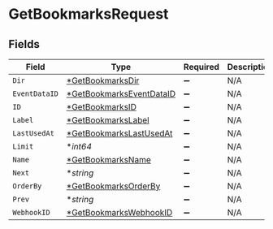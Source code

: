 # GetBookmarksRequest


## Fields

| Field                                                                          | Type                                                                           | Required                                                                       | Description                                                                    |
| ------------------------------------------------------------------------------ | ------------------------------------------------------------------------------ | ------------------------------------------------------------------------------ | ------------------------------------------------------------------------------ |
| `Dir`                                                                          | [*GetBookmarksDir](../../models/operations/getbookmarksdir.md)                 | :heavy_minus_sign:                                                             | N/A                                                                            |
| `EventDataID`                                                                  | [*GetBookmarksEventDataID](../../models/operations/getbookmarkseventdataid.md) | :heavy_minus_sign:                                                             | N/A                                                                            |
| `ID`                                                                           | [*GetBookmarksID](../../models/operations/getbookmarksid.md)                   | :heavy_minus_sign:                                                             | N/A                                                                            |
| `Label`                                                                        | [*GetBookmarksLabel](../../models/operations/getbookmarkslabel.md)             | :heavy_minus_sign:                                                             | N/A                                                                            |
| `LastUsedAt`                                                                   | [*GetBookmarksLastUsedAt](../../models/operations/getbookmarkslastusedat.md)   | :heavy_minus_sign:                                                             | N/A                                                                            |
| `Limit`                                                                        | **int64*                                                                       | :heavy_minus_sign:                                                             | N/A                                                                            |
| `Name`                                                                         | [*GetBookmarksName](../../models/operations/getbookmarksname.md)               | :heavy_minus_sign:                                                             | N/A                                                                            |
| `Next`                                                                         | **string*                                                                      | :heavy_minus_sign:                                                             | N/A                                                                            |
| `OrderBy`                                                                      | [*GetBookmarksOrderBy](../../models/operations/getbookmarksorderby.md)         | :heavy_minus_sign:                                                             | N/A                                                                            |
| `Prev`                                                                         | **string*                                                                      | :heavy_minus_sign:                                                             | N/A                                                                            |
| `WebhookID`                                                                    | [*GetBookmarksWebhookID](../../models/operations/getbookmarkswebhookid.md)     | :heavy_minus_sign:                                                             | N/A                                                                            |